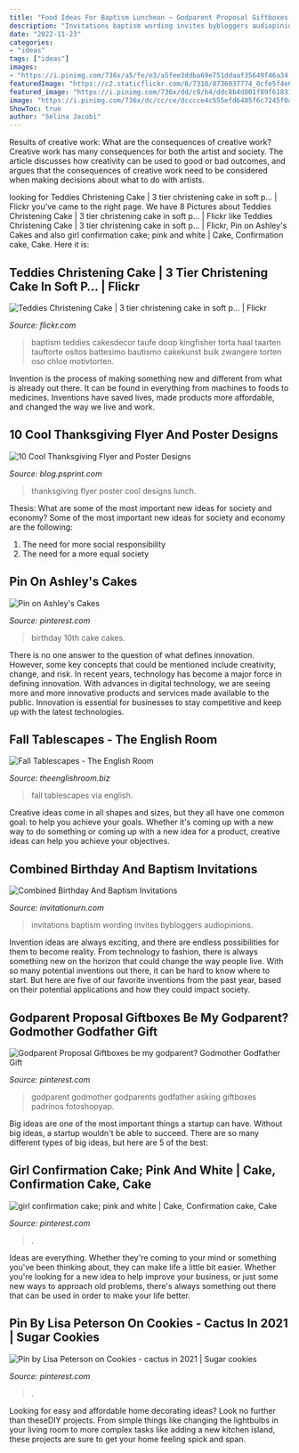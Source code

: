 ```yaml
---
title: "Food Ideas For Baptism Luncheon ~ Godparent Proposal Giftboxes Be My Godparent? Godmother Godfather Gift"
description: "Invitations baptism wording invites bybloggers audiopinions"
date: "2022-11-23"
categories:
- "ideas"
tags: ["ideas"]
images:
- "https://i.pinimg.com/736x/a5/fe/e3/a5fee3ddba69e751ddaaf35649f46a34.jpg"
featuredImage: "https://c2.staticflickr.com/8/7310/8736037774_0cfe5f4e67_b.jpg"
featured_image: "https://i.pinimg.com/736x/dd/c8/b4/ddc8b4d801f89f618310213f0e184d8f--th-birthday-cakes-girl-birthday.jpg"
image: "https://i.pinimg.com/736x/dc/cc/ce/dcccce4c555efd6405f6c7245f0a10a9.jpg"
ShowToc: true
author: "Selina Jacobi"
---
```



Results of creative work: What are the consequences of creative work?
Creative work has many consequences for both the artist and society. The article discusses how creativity can be used to good or bad outcomes, and argues that the consequences of creative work need to be considered when making decisions about what to do with artists.

	

		
looking for Teddies Christening Cake | 3 tier christening cake in soft p… | Flickr you've came to the right page. We have 8 Pictures about Teddies Christening Cake | 3 tier christening cake in soft p… | Flickr like Teddies Christening Cake | 3 tier christening cake in soft p… | Flickr, Pin on Ashley&#039;s Cakes and also girl confirmation cake; pink and white | Cake, Confirmation cake, Cake. Here it is:
		
    
## Teddies Christening Cake | 3 Tier Christening Cake In Soft P… | Flickr

<img loading=lazy src="https://c2.staticflickr.com/8/7310/8736037774_0cfe5f4e67_b.jpg" onerror="this.onerror=null;this.src='https://tse2.mm.bing.net/th?id=OIP._oHz4KJSvj3zTt1wtRDwsQHaLA&amp;pid=15.1';" alt="Teddies Christening Cake | 3 tier christening cake in soft p… | Flickr">

_Source: flickr.com_

>baptism teddies cakesdecor taufe doop kingfisher torta haal taarten tauftorte ositos battesimo bautismo cakekunst buik zwangere torten oso chloe motivtorten. 

	

Invention is the process of making something new and different from what is already out there. It can be found in everything from machines to foods to medicines. Inventions have saved lives, made products more affordable, and changed the way we live and work.

    
## 10 Cool Thanksgiving Flyer And Poster Designs

<img loading=lazy src="https://blog.psprint.com/sites/default/files/2013/11/2013-11-07_11-26-42-Optimized.png" onerror="this.onerror=null;this.src='https://tse4.mm.bing.net/th?id=OIP.attWcHW9StOTyehiIddMIQHaLk&amp;pid=15.1';" alt="10 Cool Thanksgiving Flyer and Poster Designs">

_Source: blog.psprint.com_

>thanksgiving flyer poster cool designs lunch. 

	

Thesis: What are some of the most important new ideas for society and economy?
Some of the most important new ideas for society and economy are the following: 
1. The need for more social responsibility 
2. The need for a more equal society 

    
## Pin On Ashley&#039;s Cakes

<img loading=lazy src="https://i.pinimg.com/736x/dd/c8/b4/ddc8b4d801f89f618310213f0e184d8f--th-birthday-cakes-girl-birthday.jpg" onerror="this.onerror=null;this.src='https://tse1.mm.bing.net/th?id=OIP.GyKIPKfe7GpAV9_7HLwlUAHaJ4&amp;pid=15.1';" alt="Pin on Ashley&#039;s Cakes">

_Source: pinterest.com_

>birthday 10th cake cakes. 

	

There is no one answer to the question of what defines innovation. However, some key concepts that could be mentioned include creativity, change, and risk. In recent years, technology has become a major force in defining innovation. With advances in digital technology, we are seeing more and more innovative products and services made available to the public. Innovation is essential for businesses to stay competitive and keep up with the latest technologies.

    
## Fall Tablescapes - The English Room

<img loading=lazy src="http://www.theenglishroom.biz/wp-content/uploads/2017/10/9a1df76cb0fa09c47a597b5ea27fc96e.jpg" onerror="this.onerror=null;this.src='https://tse1.mm.bing.net/th?id=OIP.L9pSsJsSGK3CBYTChrA0pgHaLH&amp;pid=15.1';" alt="Fall Tablescapes - The English Room">

_Source: theenglishroom.biz_

>fall tablescapes via english. 

	

Creative ideas come in all shapes and sizes, but they all have one common goal: to help you achieve your goals. Whether it's coming up with a new way to do something or coming up with a new idea for a product, creative ideas can help you achieve your objectives.

    
## Combined Birthday And Baptism Invitations

<img loading=lazy src="https://www.invitationurn.com/wp-content/uploads/2016/08/joint_birthday_and_baptism_invitations.jpg" onerror="this.onerror=null;this.src='https://tse1.mm.bing.net/th?id=OIP.w3k8IlBPhin4Efl0Xc_G8QHaFe&amp;pid=15.1';" alt="Combined Birthday And Baptism Invitations">

_Source: invitationurn.com_

>invitations baptism wording invites bybloggers audiopinions. 

	

Invention ideas are always exciting, and there are endless possibilities for them to become reality. From technology to fashion, there is always something new on the horizon that could change the way people live. With so many potential inventions out there, it can be hard to know where to start. But here are five of our favorite inventions from the past year, based on their potential applications and how they could impact society.

    
## Godparent Proposal Giftboxes Be My Godparent? Godmother Godfather Gift

<img loading=lazy src="https://i.pinimg.com/736x/a5/fe/e3/a5fee3ddba69e751ddaaf35649f46a34.jpg" onerror="this.onerror=null;this.src='https://tse3.mm.bing.net/th?id=OIP.0_l3BAEN17NfXW0WafFviAHaJ4&amp;pid=15.1';" alt="Godparent Proposal Giftboxes be my godparent? Godmother Godfather Gift">

_Source: pinterest.com_

>godparent godmother godparents godfather asking giftboxes padrinos fotoshopyap. 

	

Big ideas are one of the most important things a startup can have. Without big ideas, a startup wouldn't be able to succeed. There are so many different types of big ideas, but here are 5 of the best: 

    
## Girl Confirmation Cake; Pink And White | Cake, Confirmation Cake, Cake

<img loading=lazy src="https://i.pinimg.com/736x/dc/cc/ce/dcccce4c555efd6405f6c7245f0a10a9.jpg" onerror="this.onerror=null;this.src='https://tse1.mm.bing.net/th?id=OIP.oAiZIYVZumpADki0UOkd1gHaIY&amp;pid=15.1';" alt="girl confirmation cake; pink and white | Cake, Confirmation cake, Cake">

_Source: pinterest.com_

>. 

	

Ideas are everything. Whether they're coming to your mind or something you've been thinking about, they can make life a little bit easier. Whether you're looking for a new idea to help improve your business, or just some new ways to approach old problems, there's always something out there that can be used in order to make your life better.

    
## Pin By Lisa Peterson On Cookies - Cactus In 2021 | Sugar Cookies

<img loading=lazy src="https://i.pinimg.com/736x/63/93/36/639336cb174016c15ea236e8a04683ed.jpg" onerror="this.onerror=null;this.src='https://tse4.mm.bing.net/th?id=OIP.kU5L573XpU2ZgO821Ym1cQHaIo&amp;pid=15.1';" alt="Pin by Lisa Peterson on Cookies - cactus in 2021 | Sugar cookies">

_Source: pinterest.com_

>. 

	

Looking for easy and affordable home decorating ideas? Look no further than theseDIY projects. From simple things like changing the lightbulbs in your living room to more complex tasks like adding a new kitchen island, these projects are sure to get your home feeling spick and span.

